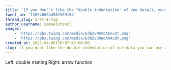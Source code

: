 ```yaml
---
title: 'If you don''t like the "double indentation" of Vue data(), you can use arrow functions'
tweet_id: '1285486044561969154'
thread_slug: 1-rt-1-tip
author_username: samuelstancl
images:
    - 'https://pbs.twimg.com/media/Edb2vN0XoAEnunt.png'
    - 'https://pbs.twimg.com/media/Edb2vO8WoAAAcdX.png'
created_at: 2021-04-06T16:07:42+00:00
slug: if-you-dont-like-the-double-indentation-of-vue-data-you-can-use-arrow-functions
---
```


Left: double nesting
Right: arrow function
